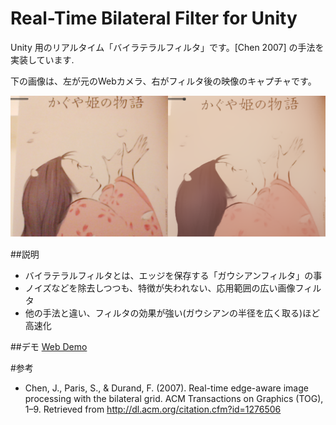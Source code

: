 Real-Time Bilateral Filter for Unity
==============
Unity 用のリアルタイム「バイラテラルフィルタ」です。[Chen 2007] の手法を実装しています.

下の画像は、左が元のWebカメラ、右がフィルタ後の映像のキャプチャです。

![Left : Off, Right On](img/Result01.png)

##説明
 - バイラテラルフィルタとは、エッジを保存する「ガウシアンフィルタ」の事
 - ノイズなどを除去しつつも、特徴が失われない、応用範囲の広い画像フィルタ
 - 他の手法と違い、フィルタの効果が強い(ガウシアンの半径を広く取る)ほど高速化

##デモ
[Web Demo](http://nobnak.github.io/SceneSamples/RealTimeBilateralFilter/RealTimeBilateralFilter.html)

#参考
 - Chen, J., Paris, S., & Durand, F. (2007). Real-time edge-aware image processing with the bilateral grid. ACM Transactions on Graphics (TOG), 1–9. Retrieved from http://dl.acm.org/citation.cfm?id=1276506
